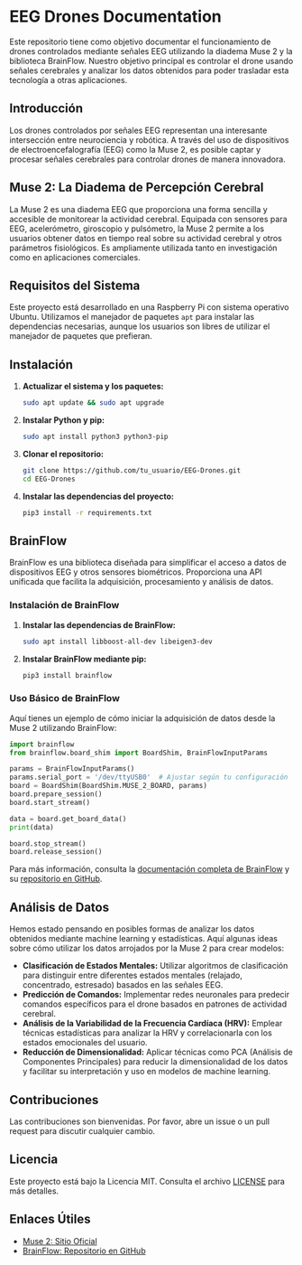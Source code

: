 # EEG Drones Documentation

Este repositorio tiene como objetivo documentar el funcionamiento de drones controlados mediante señales EEG utilizando la diadema Muse 2 y la biblioteca BrainFlow. Nuestro objetivo principal es controlar el drone usando señales cerebrales y analizar los datos obtenidos para poder trasladar esta tecnología a otras aplicaciones.

## Introducción

Los drones controlados por señales EEG representan una interesante intersección entre neurociencia y robótica. A través del uso de dispositivos de electroencefalografía (EEG) como la Muse 2, es posible captar y procesar señales cerebrales para controlar drones de manera innovadora.

## Muse 2: La Diadema de Percepción Cerebral

La Muse 2 es una diadema EEG que proporciona una forma sencilla y accesible de monitorear la actividad cerebral. Equipada con sensores para EEG, acelerómetro, giroscopio y pulsómetro, la Muse 2 permite a los usuarios obtener datos en tiempo real sobre su actividad cerebral y otros parámetros fisiológicos. Es ampliamente utilizada tanto en investigación como en aplicaciones comerciales.

## Requisitos del Sistema

Este proyecto está desarrollado en una Raspberry Pi con sistema operativo Ubuntu. Utilizamos el manejador de paquetes `apt` para instalar las dependencias necesarias, aunque los usuarios son libres de utilizar el manejador de paquetes que prefieran.

## Instalación

1. **Actualizar el sistema y los paquetes:**
    ```bash
    sudo apt update && sudo apt upgrade
    ```

2. **Instalar Python y pip:**
    ```bash
    sudo apt install python3 python3-pip
    ```

3. **Clonar el repositorio:**
    ```bash
    git clone https://github.com/tu_usuario/EEG-Drones.git
    cd EEG-Drones
    ```

4. **Instalar las dependencias del proyecto:**
    ```bash
    pip3 install -r requirements.txt
    ```

## BrainFlow

BrainFlow es una biblioteca diseñada para simplificar el acceso a datos de dispositivos EEG y otros sensores biométricos. Proporciona una API unificada que facilita la adquisición, procesamiento y análisis de datos.

### Instalación de BrainFlow

1. **Instalar las dependencias de BrainFlow:**
    ```bash
    sudo apt install libboost-all-dev libeigen3-dev
    ```

2. **Instalar BrainFlow mediante pip:**
    ```bash
    pip3 install brainflow
    ```

### Uso Básico de BrainFlow

Aquí tienes un ejemplo de cómo iniciar la adquisición de datos desde la Muse 2 utilizando BrainFlow:

```python
import brainflow
from brainflow.board_shim import BoardShim, BrainFlowInputParams

params = BrainFlowInputParams()
params.serial_port = '/dev/ttyUSB0'  # Ajustar según tu configuración
board = BoardShim(BoardShim.MUSE_2_BOARD, params)
board.prepare_session()
board.start_stream()

data = board.get_board_data()
print(data)

board.stop_stream()
board.release_session()
```

Para más información, consulta la [documentación completa de BrainFlow](https://brainflow.readthedocs.io/en/stable/) y su [repositorio en GitHub](https://github.com/brainflow-dev/brainflow).

## Análisis de Datos

Hemos estado pensando en posibles formas de analizar los datos obtenidos mediante machine learning y estadísticas. Aquí algunas ideas sobre cómo utilizar los datos arrojados por la Muse 2 para crear modelos:

- **Clasificación de Estados Mentales:** Utilizar algoritmos de clasificación para distinguir entre diferentes estados mentales (relajado, concentrado, estresado) basados en las señales EEG.
- **Predicción de Comandos:** Implementar redes neuronales para predecir comandos específicos para el drone basados en patrones de actividad cerebral.
- **Análisis de la Variabilidad de la Frecuencia Cardíaca (HRV):** Emplear técnicas estadísticas para analizar la HRV y correlacionarla con los estados emocionales del usuario.
- **Reducción de Dimensionalidad:** Aplicar técnicas como PCA (Análisis de Componentes Principales) para reducir la dimensionalidad de los datos y facilitar su interpretación y uso en modelos de machine learning.

## Contribuciones

Las contribuciones son bienvenidas. Por favor, abre un issue o un pull request para discutir cualquier cambio.

## Licencia

Este proyecto está bajo la Licencia MIT. Consulta el archivo [LICENSE](LICENSE) para más detalles.

## Enlaces Útiles

- [Muse 2: Sitio Oficial](https://choosemuse.com/muse-2/)
- [BrainFlow: Repositorio en GitHub](https://github.com/brainflow-dev/brainflow)
